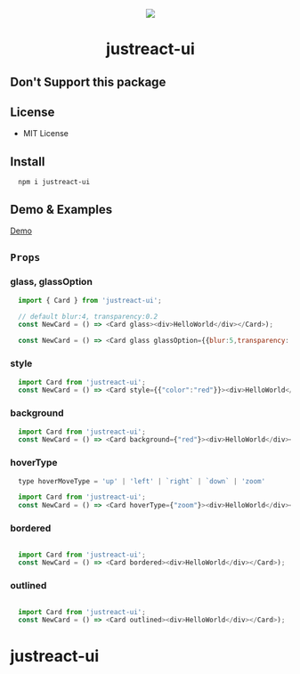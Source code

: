 <p align="center"><img src="https://raw.githubusercontent.com/joon610/justreact-ui/main/logo.svg"></p>

<p align="center">
  <!-- <a href="https://github.com/arvindra1/justreact-ui><img src="https://github.com/joon610/justreact-ui/workflows/React%20Card%20Component%20CI/badge.svg" alt="Build Status"></a>
  <a href="https://github.com/joon610/justreact-ui"><img src="https://cdn.jsdelivr.net/gh/nikku/works-on-my-machine@v0.2.0/badge.svg" alt="myPc"></a>
  <a href="https://github.com/joon610/justreact-ui"><img src="https://img.shields.io/badge/license-MIT-lightgrey.svg" alt="license"></a> -->
</p>

<h1 align="center">justreact-ui</h1>

## Don't Support this package

## License

- MIT License

## Install

```
  npm i justreact-ui
```

## Demo & Examples

[Demo](https://arvindra1.github.io/justreact-ui/)

## `Props`

### glass, glassOption

```js
  import { Card } from 'justreact-ui';

  // default blur:4, transparency:0.2
  const NewCard = () => <Card glass><div>HelloWorld</div></Card>);

  const NewCard = () => <Card glass glassOption={{blur:5,transparency: 0.1}}><div>HelloWorld</div></Card>);
```

### style

```js
  import Card from 'justreact-ui';
  const NewCard = () => <Card style={{"color":"red"}}><div>HelloWorld</div></Card>);
```

### background

```js
  import Card from 'justreact-ui';
  const NewCard = () => <Card background={"red"}><div>HelloWorld</div></Card>);
```

### hoverType

```js
  type hoverMoveType = 'up' | 'left' | `right` | `down` | 'zoom'

  import Card from 'justreact-ui';
  const NewCard = () => <Card hoverType={"zoom"}><div>HelloWorld</div></Card>);
```

### bordered

```js

  import Card from 'justreact-ui';
  const NewCard = () => <Card bordered><div>HelloWorld</div></Card>);
```

### outlined

```js

  import Card from 'justreact-ui';
  const NewCard = () => <Card outlined><div>HelloWorld</div></Card>);
```
# justreact-ui
